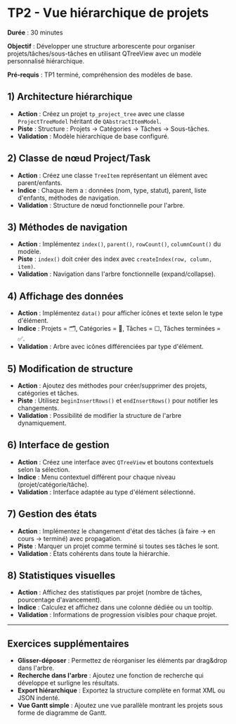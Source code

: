# TP2 - Vue hiérarchique de projets

**Durée** : 30 minutes  

**Objectif** : Développer une structure arborescente pour organiser projets/tâches/sous-tâches en utilisant QTreeView avec un modèle personnalisé hiérarchique.

**Pré-requis** : TP1 terminé, compréhension des modèles de base.

## 1) Architecture hiérarchique

- **Action** : Créez un projet `tp_project_tree` avec une classe `ProjectTreeModel` héritant de `QAbstractItemModel`.
- **Piste** : Structure : Projets → Catégories → Tâches → Sous-tâches.
- **Validation** : Modèle hiérarchique de base configuré.

## 2) Classe de nœud Project/Task

- **Action** : Créez une classe `TreeItem` représentant un élément avec parent/enfants.
- **Indice** : Chaque item a : données (nom, type, statut), parent, liste d'enfants, méthodes de navigation.
- **Validation** : Structure de nœud fonctionnelle pour l'arbre.

## 3) Méthodes de navigation

- **Action** : Implémentez `index()`, `parent()`, `rowCount()`, `columnCount()` du modèle.
- **Piste** : `index()` doit créer des index avec `createIndex(row, column, item)`.
- **Validation** : Navigation dans l'arbre fonctionnelle (expand/collapse).

## 4) Affichage des données

- **Action** : Implémentez `data()` pour afficher icônes et texte selon le type d'élément.
- **Indice** : Projets = 🗂️, Catégories = 📁, Tâches = ☐, Tâches terminées = ✅.
- **Validation** : Arbre avec icônes différenciées par type d'élément.

## 5) Modification de structure

- **Action** : Ajoutez des méthodes pour créer/supprimer des projets, catégories et tâches.
- **Piste** : Utilisez `beginInsertRows()` et `endInsertRows()` pour notifier les changements.
- **Validation** : Possibilité de modifier la structure de l'arbre dynamiquement.

## 6) Interface de gestion

- **Action** : Créez une interface avec `QTreeView` et boutons contextuels selon la sélection.
- **Indice** : Menu contextuel différent pour chaque niveau (projet/catégorie/tâche).
- **Validation** : Interface adaptée au type d'élément sélectionné.

## 7) Gestion des états

- **Action** : Implémentez le changement d'état des tâches (à faire → en cours → terminé) avec propagation.
- **Piste** : Marquer un projet comme terminé si toutes ses tâches le sont.
- **Validation** : États cohérents dans toute la hiérarchie.

## 8) Statistiques visuelles

- **Action** : Affichez des statistiques par projet (nombre de tâches, pourcentage d'avancement).
- **Indice** : Calculez et affichez dans une colonne dédiée ou un tooltip.
- **Validation** : Informations de progression visibles pour chaque projet.

---

## Exercices supplémentaires

- **Glisser-déposer** : Permettez de réorganiser les éléments par drag&drop dans l'arbre.
- **Recherche dans l'arbre** : Ajoutez une fonction de recherche qui développe et surligne les résultats.
- **Export hiérarchique** : Exportez la structure complète en format XML ou JSON indenté.
- **Vue Gantt simple** : Ajoutez une vue parallèle montrant les projets sous forme de diagramme de Gantt.
